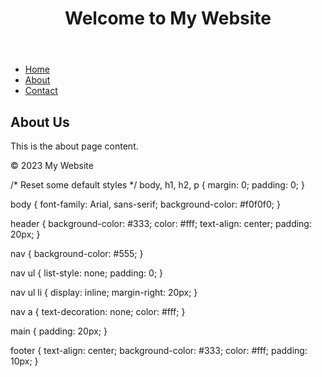 <!DOCTYPE html>
<html>
<head>
    <title>My Website</title>
    <link rel="stylesheet" type="text/css" href="style.css">
</head>
<body>
    <header>
        <h1>Welcome to My Website</h1>
    </header>
    <nav>
        <ul>
            <li><a href="index.html">Home</a></li>
            <li><a href="about.html">About</a></li>
            <li><a href="contact.html">Contact</a></li>
        </ul>
    </nav>
    <main>
        <h2>About Us</h2>
        <p>This is the about page content.</p>
    </main>
    <footer>
        <p>&copy; 2023 My Website</p>
    </footer>
</body>
</html>


/* Reset some default styles */
body, h1, h2, p {
    margin: 0;
    padding: 0;
}

body {
    font-family: Arial, sans-serif;
    background-color: #f0f0f0;
}

header {
    background-color: #333;
    color: #fff;
    text-align: center;
    padding: 20px;
}

nav {
    background-color: #555;
}

nav ul {
    list-style: none;
    padding: 0;
}

nav ul li {
    display: inline;
    margin-right: 20px;
}

nav a {
    text-decoration: none;
    color: #fff;
}

main {
    padding: 20px;
}

footer {
    text-align: center;
    background-color: #333;
    color: #fff;
    padding: 10px;
}
